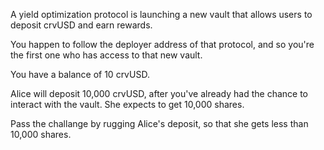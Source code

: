 A yield optimization protocol is launching a new vault that allows users to deposit crvUSD and earn rewards.

You happen to follow the deployer address of that protocol, and so you're the first one who has access to that new vault.

You have a balance of 10 crvUSD.

Alice will deposit 10,000 crvUSD, after you've already had the chance to interact with the vault. She expects to get 10,000 shares.

Pass the challange by rugging Alice's deposit, so that she gets less than 10,000 shares.